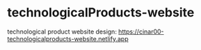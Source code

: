 # technologicalProducts-website
technological product website design:
https://cinar00-technologicalproducts-website.netlify.app
